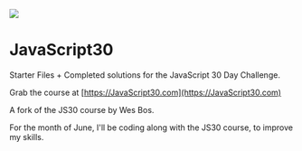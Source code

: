 ﻿![](https://javascript30.com/images/JS3-social-share.png)

# JavaScript30

Starter Files + Completed solutions for the JavaScript 30 Day Challenge.

Grab the course at [https://JavaScript30.com](https://JavaScript30.com)

A fork of the JS30 course by Wes Bos.

For the month of June, I'll be coding along with the JS30 course, to improve my skills.